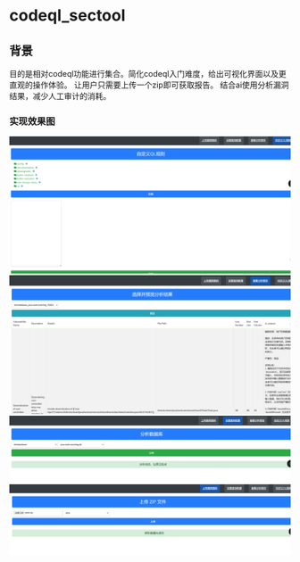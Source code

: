 # codeql_sectool
## 背景
目的是相对codeql功能进行集合。简化codeql入门难度，给出可视化界面以及更直观的操作体验。
让用户只需要上传一个zip即可获取报告。
结合ai使用分析漏洞结果，减少人工审计的消耗。

### 实现效果图
![img_3.png](img/img_3.png)
![img_2.png](img/img_2.png)
![img_1.png](img/img_1.png)
![img.png](img/img.png)